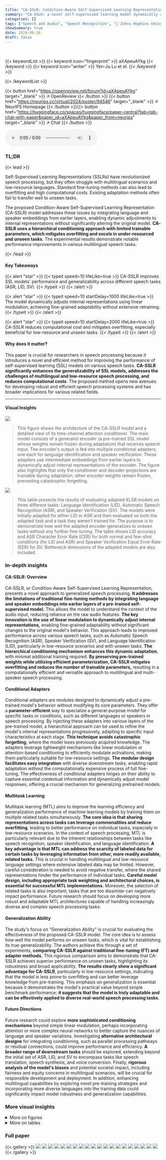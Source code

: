 ```yaml
---
title: "CA-SSLR: Condition-Aware Self-Supervised Learning Representation for Generalized Speech Processing"
summary: "CA-SSLR: a novel self-supervised learning model dynamically adapts to various speech tasks by integrating language and speaker embeddings, improving performance and reducing reliance on audio features..."
categories: []
tags: ["Speech and Audio", "Speech Recognition", "🏢 Johns Hopkins University",]
showSummary: true
date: 2024-09-26
draft: false
---
```


<br>

{{< keywordList >}}
{{< keyword icon="fingerprint" >}} aXApeuAYkg {{< /keyword >}}
{{< keyword icon="writer" >}} Yen-Ju Lu et el. {{< /keyword >}}
 
{{< /keywordList >}}

{{< button href="https://openreview.net/forum?id=aXApeuAYkg" target="_blank" >}}
↗ OpenReview
{{< /button >}}
{{< button href="https://neurips.cc/virtual/2024/poster/94546" target="_blank" >}}
↗ NeurIPS Homepage
{{< /button >}}{{< button href="https://huggingface.co/spaces/huggingface/paper-central?tab=tab-chat-with-paper&paper_id=aXApeuAYkg&paper_from=neurips" target="_blank" >}}
↗ Chat
{{< /button >}}



<audio controls>
    <source src="https://ai-paper-reviewer.com/aXApeuAYkg/podcast.wav" type="audio/wav">
    Your browser does not support the audio element.
</audio>


### TL;DR


{{< lead >}}

Self-Supervised Learning Representations (SSLRs) have revolutionized speech processing, but they often struggle with multilingual scenarios and low-resource languages.  Standard fine-tuning methods can also lead to overfitting and high computational costs.  Existing adaptation methods often fail to transfer well to unseen tasks.



The proposed Condition-Aware Self-Supervised Learning Representation (CA-SSLR) model addresses these issues by integrating language and speaker embeddings from earlier layers, enabling dynamic adjustments to internal representations without significantly altering the original model.  **CA-SSLR uses a hierarchical conditioning approach with limited trainable parameters, which mitigates overfitting and excels in under-resourced and unseen tasks**. The experimental results demonstrate notable performance improvements in various multilingual speech tasks.

{{< /lead >}}


#### Key Takeaways

{{< alert "star" >}}
{{< typeit speed=10 lifeLike=true >}} CA-SSLR improves SSL models' performance and generalizability across different speech tasks (ASR, LID, SV). {{< /typeit >}}
{{< /alert >}}

{{< alert "star" >}}
{{< typeit speed=10 startDelay=1000 lifeLike=true >}} The model dynamically adjusts internal representations using linear modulation, achieving fine-grained adaptability without extensive retraining. {{< /typeit >}}
{{< /alert >}}

{{< alert "star" >}}
{{< typeit speed=10 startDelay=2000 lifeLike=true >}} CA-SSLR reduces computational cost and mitigates overfitting, especially beneficial for low-resource and unseen tasks. {{< /typeit >}}
{{< /alert >}}

#### Why does it matter?
This paper is crucial for researchers in speech processing because it introduces a novel and efficient method for improving the performance of self-supervised learning (SSL) models on various speech tasks.  **CA-SSLR significantly enhances the generalizability of SSL models, addresses the challenges of multilingual and low-resource speech processing, and reduces computational costs**.  The proposed method opens new avenues for developing robust and efficient speech processing systems and has broader implications for various related fields.

------
#### Visual Insights



![](https://ai-paper-reviewer.com/aXApeuAYkg/figures_2_1.jpg)

> This figure shows the architecture of the CA-SSLR model and a detailed view of its time-channel attention conditioner.  The main model consists of a generalist encoder (a pre-trained SSL model whose weights remain frozen during adaptation) that receives speech input. The encoder's output is fed into multiple conditional adapters, one each for language identification and speaker verification.  These adapters use intermediate embeddings from earlier layers to dynamically adjust internal representations of the encoder.  The figure also highlights that only the conditioner and decoder projections are trainable during adaptation; other encoder weights remain frozen, preventing catastrophic forgetting.





![](https://ai-paper-reviewer.com/aXApeuAYkg/tables_6_1.jpg)

> This table presents the results of evaluating adapted XLSR models on three different tasks: Language Identification (LID), Automatic Speech Recognition (ASR), and Speaker Verification (SV).  The models were initially adapted for either LID or ASR and then evaluated on both the adapted task and a task they weren't trained for.  The purpose is to demonstrate how well the adapted encoder generalizes to unseen tasks without any further fine-tuning.  The table shows LID accuracy and ASR Character Error Rate (CER) for both normal and few-shot conditions (for LID and ASR) and Speaker Verification Equal Error Rate (EER) for SV. Bottleneck dimensions of the adapted models are also included.





### In-depth insights


#### CA-SSLR: Overview
CA-SSLR, or Condition-Aware Self-Supervised Learning Representation, presents a novel approach to generalized speech processing.  **It addresses the limitations of traditional fine-tuning methods by integrating language and speaker embeddings into earlier layers of a pre-trained self-supervised model.** This allows the model to understand the context of the audio input, reducing reliance on the raw audio features.  **The key innovation is the use of linear modulation to dynamically adjust internal representations,** enabling fine-grained adaptability without significant changes to the original model's behavior.  This approach leads to improved performance across various speech tasks, such as Automatic Speech Recognition (ASR), Speaker Verification (SV), and Language Identification (LID), particularly in low-resource scenarios and with unseen tasks.  **The hierarchical conditioning mechanism enhances this dynamic adaptation**, with minimal additional training required.  **By preserving pre-trained weights while utilizing efficient parameterization, CA-SSLR mitigates overfitting and reduces the number of trainable parameters,** resulting in a computationally efficient and versatile approach to multilingual and multi-speaker speech processing.

#### Conditional Adapters
Conditional adapters are modules designed to dynamically adjust a pre-trained model's behavior without modifying its core parameters.  They offer a **parameter-efficient** way to specialize a general-purpose model for specific tasks or conditions, such as different languages or speakers in speech processing.  By injecting these adapters into various layers of the pre-trained model, a hierarchical approach can be used to refine the model's internal representations progressively, adapting to specific input characteristics at each stage. **This technique avoids catastrophic forgetting**, where the model loses previously acquired knowledge. The adapters leverage lightweight mechanisms like linear modulation or attention-based conditioning to efficiently modulate activations, making them particularly suitable for low-resource settings. **The modular design facilitates easy integration** with diverse downstream tasks, enabling rapid adaptation without the computationally expensive process of full fine-tuning. The effectiveness of conditional adapters hinges on their ability to capture essential contextual information and dynamically adjust model responses, offering a crucial mechanism for generalizing pretrained models.

#### Multitask Learning
Multitask learning (MTL) aims to improve the learning efficiency and generalization performance of machine learning models by training them on multiple related tasks simultaneously.  **The core idea is that sharing representations across tasks can leverage commonalities and reduce overfitting**, leading to better performance on individual tasks, especially in low-resource scenarios.  In the context of speech processing, MTL is particularly relevant due to the inherent relationships between tasks like speech recognition, speaker identification, and language identification.  **A key advantage is that MTL can address the scarcity of labeled data for certain tasks by leveraging information from other, more readily available, related tasks.** This is crucial in handling multilingual and low-resource language settings where extensive labeled data may be limited. However, careful consideration is needed to avoid negative transfer, where the shared representations hinder the performance of individual tasks.  **Careful model design, including appropriate task weighting and architectural choices, is essential for successful MTL implementations.**  Moreover, the selection of related tasks is also important; tasks that are too dissimilar can negatively impact performance.  Future research should focus on developing more robust and adaptable MTL architectures capable of handling increasingly diverse and complex speech processing tasks.

#### Generalization Ability
The study's focus on "Generalization Ability" is crucial for evaluating the effectiveness of the proposed CA-SSLR model.  The core idea is to assess how well the model performs on unseen tasks, which is vital for establishing its true generalizability. The authors achieve this through a set of experiments, **comparing CA-SSLR against traditional fine-tuning (FT) and adapter methods.** This rigorous comparison aims to demonstrate that CA-SSLR achieves superior performance on unseen tasks, highlighting its robustness and broad applicability. **The results clearly show a significant advantage for CA-SSLR**, particularly in low-resource settings, indicating that the model is less prone to overfitting and can better leverage knowledge from pre-training. This emphasis on generalization is essential because it demonstrates the model's practical value beyond simple benchmark performance; **it suggests that the model is truly adaptable and can be effectively applied to diverse real-world speech processing tasks**.

#### Future Directions
Future research could explore **more sophisticated conditioning mechanisms** beyond simple linear modulation, perhaps incorporating attention or more complex neural networks to better capture the nuances of language and speaker variations.  Investigating **alternative architectural designs** for integrating conditioning, such as parallel processing pathways or residual connections, could improve performance and efficiency.  **A broader range of downstream tasks** should be explored, extending beyond the initial set of ASR, LID, and SV to encompass tasks like speech translation, speech synthesis, and voice conversion.  Finally, **rigorous analysis of the model's biases** and potential societal impact, including fairness and equity concerns in multilingual scenarios, will be crucial for responsible development and deployment.  In addition, enhancing multilingual capabilities by exploring novel pre-training strategies and incorporating more diverse languages into the training data could significantly impact model robustness and generalization capabilities.


### More visual insights

<details>
<summary>More on figures
</summary>


![](https://ai-paper-reviewer.com/aXApeuAYkg/figures_3_1.jpg)

> This figure illustrates the hierarchical self-conditioning mechanism in the CA-SSLR model. The SSL encoder is divided into layer groups, and TCACs are inserted after the attention module in each layer to modulate hidden representations based on updated conditioning features from LID and SV decoders. The model aggregates SSL features through a weighted sum, combining outputs from all preceding layer groups.  These features are fed into the LID and SV decoders, which extract and process the information to create conditioning features for the TCACs. The process is repeated at intervals, refining representations and dynamically adapting to language and speaker characteristics. The figure highlights that only the TCACs and the linear projections for decoders are trainable, while pre-trained encoder weights remain fixed.


![](https://ai-paper-reviewer.com/aXApeuAYkg/figures_9_1.jpg)

> This figure compares the character error rate (CER) achieved by different model adaptation methods against the number of trainable parameters used.  The methods compared include full fine-tuning (FT), Houlsby adapters, LoRA, and the proposed method (CC-TCAC).  The results are shown separately for datasets with normal and few-shot languages, demonstrating the impact of the adaptation techniques on both well-resourced and low-resource scenarios. The figure highlights that the CC-TCAC method achieves low CERs with relatively few trainable parameters.


</details>




<details>
<summary>More on tables
</summary>


![](https://ai-paper-reviewer.com/aXApeuAYkg/tables_6_2.jpg)
> This table presents the results of experiments evaluating the generalization ability of adapted XLSR models on three speech processing tasks: Language Identification (LID), Automatic Speech Recognition (ASR), and Speaker Verification (SV).  The models were adapted for either LID or ASR and then evaluated on both the adapted task and an unseen task. The table shows the performance metrics for each task (LID accuracy, ASR Character Error Rate (CER), and SV Equal Error Rate (EER) and Detection Cost Function (DCF)) for both 'normal' (10 minutes of data per language) and few-shot (five utterances per language) conditions. The 'Bottleneck Dims' column shows the dimensionality of the bottleneck layers used in the adaptation methods. The results highlight the effectiveness of the proposed CA-XLSR model in achieving strong generalization across different tasks.

![](https://ai-paper-reviewer.com/aXApeuAYkg/tables_7_1.jpg)
> This table presents the results of experiments comparing different configurations of the CA-SSLR model on the ML-SUPERB benchmark.  Specifically, it shows the impact of varying the number of layers used to generate the language embedding that is used to condition subsequent layers. The experiment uses the XLSR model adapted for LID and ASR tasks. The table reports the Real-Time Factor (RTF), the relative improvement in RTF, LID accuracy (ACC), and ASR Character Error Rate (CER) for both 10-minute and 1-hour configurations of the dataset, broken down further by 'Normal' and 'Few-shots' language subsets. This table demonstrates the effectiveness of using hierarchical conditioning to improve both LID and ASR performance.

![](https://ai-paper-reviewer.com/aXApeuAYkg/tables_7_2.jpg)
> This table presents the results of experiments evaluating the generalization ability of adapted XLSR models on three different speech processing tasks: Language Identification (LID), Automatic Speech Recognition (ASR), and Speaker Verification (SV).  The models were adapted for a single task (either LID or ASR) and then evaluated on both the task they were adapted for and an unseen task. This setup helps assess the model's ability to generalize to new tasks without needing additional task-specific training. The table shows the performance metrics (accuracy, character error rate, equal error rate, and detection cost function) for both normal and few-shot conditions of the datasets.

![](https://ai-paper-reviewer.com/aXApeuAYkg/tables_9_1.jpg)
> This table presents the results of an ablation study that investigates the impact of different condition-aware settings on the performance of ASR-adapted XLSR models. The study uses the 10-minute ML-SUPERB dataset and compares the performance of models using different conditioning methods (G.T. CC, Hard CC, Soft CC, Embed CC, and Embed TCAC). The results are reported in terms of Character Error Rate (CER) for both normal and few-shot languages.

![](https://ai-paper-reviewer.com/aXApeuAYkg/tables_12_1.jpg)
> This table details the hyperparameters used for training the decoder models for Automatic Speech Recognition (ASR), Language Identification (LID), and Speaker Verification (SV). It specifies parameters such as feature projection dimensions, the number of decoder layers, hidden channel counts, dropout rates, loss functions, learning rates, warmup steps, effective batch sizes, iterations per epoch, and the total number of epochs for each task. These settings are crucial for optimizing the performance of each decoder model.

![](https://ai-paper-reviewer.com/aXApeuAYkg/tables_12_2.jpg)
> This table details the hyperparameters used for training the CA-SSLR models.  It shows the training data used (ML-SUPERB and/or VoxCeleb), the dimensionality of the language and speaker condition embeddings, the dropout rate for these embeddings, the initialization method for the model components (ASR, LID, and SV decoders), the trainable model parts (decoders, feature projection layers, and adapters), the loss functions used, the learning rate, batch size, number of iterations per epoch, and the number of epochs trained.

![](https://ai-paper-reviewer.com/aXApeuAYkg/tables_13_1.jpg)
> This table shows the data configuration for the original and extended few-shot conditions used in the ML-SUPERB benchmark. It specifies the amount of data per language (10 minutes or 1 hour) for normal languages, and for the original few-shot languages,  the LID training data was not presented in the result while ASR only used 5 utterances. For the extended few-shot languages, LID training utilized 10 minutes or 1 hour of data (with language labels only) and ASR training still used 5 utterances.

![](https://ai-paper-reviewer.com/aXApeuAYkg/tables_14_1.jpg)
> This table compares different model adaptation techniques on the ML-SUPERB 10-minute dataset, focusing on the trade-off between the number of trainable parameters and the resulting Character Error Rate (CER) for both normal and few-shot language scenarios.  The approaches compared include fine-tuning various numbers of layers (FT (2L) to FT (12L)), the Low-Rank Adaptation (LoRA) technique, and two versions of the proposed Condition-Aware mHuBERT model (CA-mHubertdual and CA-mHubertdualLS). The table demonstrates the effectiveness of the proposed method in achieving lower CER with fewer parameters, especially in the few-shot setting.

![](https://ai-paper-reviewer.com/aXApeuAYkg/tables_14_2.jpg)
> This table compares three different model adaptation methods: Houlsby Adapter, CA-SSLR, and Fine-tuning.  For each method, it shows the bottleneck dimensions used, the training time required (in minutes), and the peak GPU memory usage (in GB). The results highlight the relative efficiency and resource requirements of each method.

![](https://ai-paper-reviewer.com/aXApeuAYkg/tables_15_1.jpg)
> This table shows the real-time factor (RTF) for individual components of the proposed CA-SSLR model, as well as for the XLSR and mHubert SSL models, with and without conditioning.  It helps in understanding the computational overhead introduced by each component of the model, comparing different conditioning strategies and different base models.

![](https://ai-paper-reviewer.com/aXApeuAYkg/tables_15_2.jpg)
> This table presents the results of experiments evaluating the generalization ability of adapted XLSR models on three different speech processing tasks: Language Identification (LID), Automatic Speech Recognition (ASR), and Speaker Verification (SV).  The models were adapted for either LID or ASR and then evaluated on both the adapted task and an unseen task.  The table shows the performance (accuracy or error rate) on both the normal and few-shot datasets for each task and adaptation method. This demonstrates the model's ability to generalize to unseen tasks with minimal additional training.

![](https://ai-paper-reviewer.com/aXApeuAYkg/tables_15_3.jpg)
> This table presents the results of evaluating adapted XLSR models on three different speech processing tasks: Language Identification (LID), Automatic Speech Recognition (ASR), and Speaker Verification (SV).  The models were adapted for a single task (either LID or ASR) and then evaluated on both the adapted task and an unseen task to assess their generalization abilities.  The table shows the performance (accuracy or error rate) for each task and model variant, highlighting the effectiveness of the adaptation methods without needing further task-specific fine-tuning.

![](https://ai-paper-reviewer.com/aXApeuAYkg/tables_17_1.jpg)
> This table presents the results of experiments evaluating the generalization ability of adapted XLSR models across three different speech processing tasks: Language Identification (LID), Automatic Speech Recognition (ASR), and Speaker Verification (SV).  The models were adapted for a single task (either LID or ASR) and then evaluated on both the adapted task and an unseen task. The table shows the performance (LID accuracy, ASR Character Error Rate (CER), and SV Equal Error Rate (EER)) for different adaptation methods, including full fine-tuning, Houlsby adapters, and the proposed CA-SSLR approach. The results demonstrate the effectiveness of the CA-SSLR approach in improving generalization performance across different tasks compared to traditional adaptation methods.

</details>




### Full paper

{{< gallery >}}
<img src="https://ai-paper-reviewer.com/aXApeuAYkg/1.png" class="grid-w50 md:grid-w33 xl:grid-w25" />
<img src="https://ai-paper-reviewer.com/aXApeuAYkg/2.png" class="grid-w50 md:grid-w33 xl:grid-w25" />
<img src="https://ai-paper-reviewer.com/aXApeuAYkg/3.png" class="grid-w50 md:grid-w33 xl:grid-w25" />
<img src="https://ai-paper-reviewer.com/aXApeuAYkg/4.png" class="grid-w50 md:grid-w33 xl:grid-w25" />
<img src="https://ai-paper-reviewer.com/aXApeuAYkg/5.png" class="grid-w50 md:grid-w33 xl:grid-w25" />
<img src="https://ai-paper-reviewer.com/aXApeuAYkg/6.png" class="grid-w50 md:grid-w33 xl:grid-w25" />
<img src="https://ai-paper-reviewer.com/aXApeuAYkg/7.png" class="grid-w50 md:grid-w33 xl:grid-w25" />
<img src="https://ai-paper-reviewer.com/aXApeuAYkg/8.png" class="grid-w50 md:grid-w33 xl:grid-w25" />
<img src="https://ai-paper-reviewer.com/aXApeuAYkg/9.png" class="grid-w50 md:grid-w33 xl:grid-w25" />
<img src="https://ai-paper-reviewer.com/aXApeuAYkg/10.png" class="grid-w50 md:grid-w33 xl:grid-w25" />
<img src="https://ai-paper-reviewer.com/aXApeuAYkg/11.png" class="grid-w50 md:grid-w33 xl:grid-w25" />
<img src="https://ai-paper-reviewer.com/aXApeuAYkg/12.png" class="grid-w50 md:grid-w33 xl:grid-w25" />
<img src="https://ai-paper-reviewer.com/aXApeuAYkg/13.png" class="grid-w50 md:grid-w33 xl:grid-w25" />
<img src="https://ai-paper-reviewer.com/aXApeuAYkg/14.png" class="grid-w50 md:grid-w33 xl:grid-w25" />
<img src="https://ai-paper-reviewer.com/aXApeuAYkg/15.png" class="grid-w50 md:grid-w33 xl:grid-w25" />
<img src="https://ai-paper-reviewer.com/aXApeuAYkg/16.png" class="grid-w50 md:grid-w33 xl:grid-w25" />
<img src="https://ai-paper-reviewer.com/aXApeuAYkg/17.png" class="grid-w50 md:grid-w33 xl:grid-w25" />
<img src="https://ai-paper-reviewer.com/aXApeuAYkg/18.png" class="grid-w50 md:grid-w33 xl:grid-w25" />
<img src="https://ai-paper-reviewer.com/aXApeuAYkg/19.png" class="grid-w50 md:grid-w33 xl:grid-w25" />
<img src="https://ai-paper-reviewer.com/aXApeuAYkg/20.png" class="grid-w50 md:grid-w33 xl:grid-w25" />
{{< /gallery >}}